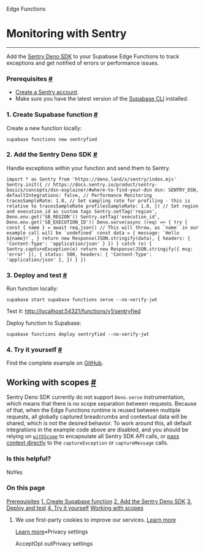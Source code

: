 Edge Functions

# Monitoring with Sentry

* * *

Add the [Sentry Deno SDK](https://docs.sentry.io/platforms/javascript/guides/deno/) to your Supabase Edge Functions to track exceptions and get notified of errors or performance issues.

### Prerequisites [\#](https://supabase.com/docs/guides/functions/examples/sentry-monitoring\#prerequisites)

- [Create a Sentry account](https://sentry.io/signup/).
- Make sure you have the latest version of the [Supabase CLI](https://supabase.com/docs/guides/cli#installation) installed.

### 1\. Create Supabase function [\#](https://supabase.com/docs/guides/functions/examples/sentry-monitoring\#1-create-supabase-function)

Create a new function locally:

`
supabase functions new sentryfied
`

### 2\. Add the Sentry Deno SDK [\#](https://supabase.com/docs/guides/functions/examples/sentry-monitoring\#2-add-the-sentry-deno-sdk)

Handle exceptions within your function and send them to Sentry.

``
import * as Sentry from 'https://deno.land/x/sentry/index.mjs'
Sentry.init({
// https://docs.sentry.io/product/sentry-basics/concepts/dsn-explainer/#where-to-find-your-dsn
dsn: SENTRY_DSN,
defaultIntegrations: false,
// Performance Monitoring
tracesSampleRate: 1.0,
// Set sampling rate for profiling - this is relative to tracesSampleRate
profilesSampleRate: 1.0,
})
// Set region and execution_id as custom tags
Sentry.setTag('region', Deno.env.get('SB_REGION'))
Sentry.setTag('execution_id', Deno.env.get('SB_EXECUTION_ID'))
Deno.serve(async (req) => {
try {
    const { name } = await req.json()
    // This will throw, as `name` in our example call will be `undefined`
    const data = {
      message: `Hello ${name}!`,
    }
    return new Response(JSON.stringify(data), { headers: { 'Content-Type': 'application/json' } })
} catch (e) {
    Sentry.captureException(e)
    return new Response(JSON.stringify({ msg: 'error' }), {
      status: 500,
      headers: { 'Content-Type': 'application/json' },
    })
}
})
``

### 3\. Deploy and test [\#](https://supabase.com/docs/guides/functions/examples/sentry-monitoring\#3-deploy-and-test)

Run function locally:

`
supabase start
supabase functions serve --no-verify-jwt
`

Test it: [http://localhost:54321/functions/v1/sentryfied](http://localhost:54321/functions/v1/sentryfied)

Deploy function to Supabase:

`
supabase functions deploy sentryfied --no-verify-jwt
`

### 4\. Try it yourself [\#](https://supabase.com/docs/guides/functions/examples/sentry-monitoring\#4-try-it-yourself)

Find the complete example on [GitHub](https://github.com/supabase/supabase/tree/master/examples/edge-functions/supabase/functions/sentryfied/index.ts).

## Working with scopes [\#](https://supabase.com/docs/guides/functions/examples/sentry-monitoring\#working-with-scopes)

Sentry Deno SDK currently do not support `Deno.serve` instrumentation, which means that there is no scope separation between requests.
Because of that, when the Edge Functions runtime is reused between multiple requests, all globally captured breadcrumbs and contextual data
will be shared, which is not the desired behavior. To work around this, all default integrations in the example code above are disabled,
and you should be relying on [`withScope`](https://docs.sentry.io/platforms/javascript/enriching-events/scopes/#using-withscope) to encapsulate
all Sentry SDK API calls, or [pass context directly](https://docs.sentry.io/platforms/javascript/enriching-events/context/#passing-context-directly)
to the `captureException` or `captureMessage` calls.

### Is this helpful?

NoYes

### On this page

[Prerequisites](https://supabase.com/docs/guides/functions/examples/sentry-monitoring#prerequisites) [1\. Create Supabase function](https://supabase.com/docs/guides/functions/examples/sentry-monitoring#1-create-supabase-function) [2\. Add the Sentry Deno SDK](https://supabase.com/docs/guides/functions/examples/sentry-monitoring#2-add-the-sentry-deno-sdk) [3\. Deploy and test](https://supabase.com/docs/guides/functions/examples/sentry-monitoring#3-deploy-and-test) [4\. Try it yourself](https://supabase.com/docs/guides/functions/examples/sentry-monitoring#4-try-it-yourself) [Working with scopes](https://supabase.com/docs/guides/functions/examples/sentry-monitoring#working-with-scopes)

1. We use first-party cookies to improve our services. [Learn more](https://supabase.com/privacy#8-cookies-and-similar-technologies-used-on-our-european-services)



   [Learn more](https://supabase.com/privacy#8-cookies-and-similar-technologies-used-on-our-european-services)•Privacy settings





   AcceptOpt outPrivacy settings